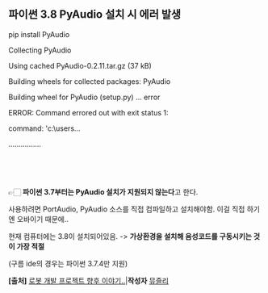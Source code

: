 ## 파이썬 3.8 PyAudio 설치 시 에러 발생

pip install PyAudio

Collecting PyAudio

Using cached PyAudio-0.2.11.tar.gz (37 kB)

Building wheels for collected packages: PyAudio

Building wheel for PyAudio (setup.py) ... error

ERROR: Command errored out with exit status 1:

command: 'c:\users\...

................

​    

​    

👉🏻 **파이썬 3.7부터는 PyAudio 설치가 지원되지 않는다**고 한다.

사용하려면 PortAudio, PyAudio 소스를 직접 컴파일하고 설치해야함. 이걸 직접 하기엔 오바이기 때문에.. 

현재 컴퓨터에는 3.8이 설치되어있음. -> **가상환경을 설치해 음성코드를 구동시키는 것이 가장 적절**

(구름 ide의 경우는 파이썬 3.7.4만 지원)

**[출처]** [로봇 개발 프로젝트 향후 이야기..](https://blog.naver.com/confettimimy/222244950275)|**작성자** [뮤즐리](https://blog.naver.com/confettimimy)